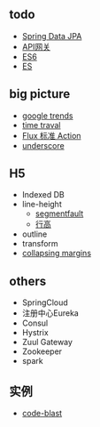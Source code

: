 ## todo

+ [Spring Data JPA](https://docs.spring.io/spring-data/jpa/docs/current/reference/html/)
+ [API网关](https://help.aliyun.com/document_detail/29475.html?spm=a2c4g.11186623.2.11.13487355z3WvjM)
+ [ES6](http://es6.ruanyifeng.com/#docs/generator)
+ [ES](https://www.elastic.co/guide/en/elasticsearch/reference/5.6/dynamic-field-mapping.html#dynamic-field-mapping)

## big picture

+ [google trends](https://www.google.com/trends/)
+ [time traval](https://www.youtube.com/watch?v=xsSnOQynTHs)
+ [Flux 标准 Action](https://github.com/acdlite/flux-standard-action)
+ [underscore](http://underscorejs.org/docs/underscore.html)


## H5

+ Indexed DB
+ line-height
  - [segmentfault](https://segmentfault.com/a/1190000003038583)
  - [行高](http://www.zhangxinxu.com/wordpress/2009/11/css%E8%A1%8C%E9%AB%98line-height%E7%9A%84%E4%B8%80%E4%BA%9B%E6%B7%B1%E5%85%A5%E7%90%86%E8%A7%A3%E5%8F%8A%E5%BA%94%E7%94%A8/)
+ outline
+ transform
+ [collapsing margins](https://www.w3.org/TR/CSS2/box.html#collapsing-margins)



## others
+ SpringCloud
+ 注册中心Eureka
+ Consul
+ Hystrix
+ Zuul Gateway
+ Zookeeper
+ spark

##  实例

+ [code-blast](https://kushagragour.in/code-blast-codemirror/demo/index.html)